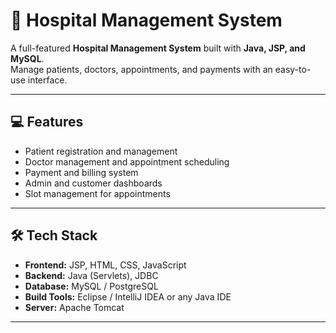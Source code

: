 # 🏥 Hospital Management System

A full-featured **Hospital Management System** built with **Java, JSP, and MySQL**.  
Manage patients, doctors, appointments, and payments with an easy-to-use interface.

---

## 💻 Features

- Patient registration and management  
- Doctor management and appointment scheduling  
- Payment and billing system  
- Admin and customer dashboards  
- Slot management for appointments  

---

## 🛠️ Tech Stack

- **Frontend:** JSP, HTML, CSS, JavaScript  
- **Backend:** Java (Servlets), JDBC  
- **Database:** MySQL / PostgreSQL  
- **Build Tools:** Eclipse / IntelliJ IDEA or any Java IDE  
- **Server:** Apache Tomcat  

---


